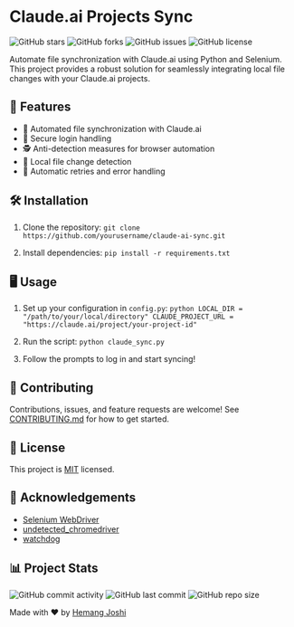 # Claude.ai Projects Sync

  ![GitHub stars](https://img.shields.io/github/stars/yourusername/claude-ai-sync?style=social)
  ![GitHub forks](https://img.shields.io/github/forks/yourusername/claude-ai-sync?style=social)
  ![GitHub issues](https://img.shields.io/github/issues/yourusername/claude-ai-sync)
  ![GitHub license](https://img.shields.io/github/license/yourusername/claude-ai-sync)

  Automate file synchronization with Claude.ai using Python and Selenium. This project provides a robust solution for seamlessly integrating local file changes with your Claude.ai projects.

  ## 🚀 Features

  - 🔄 Automated file synchronization with Claude.ai
  - 🔐 Secure login handling
  - 🕵️ Anti-detection measures for browser automation
  - 📁 Local file change detection
  - 🔁 Automatic retries and error handling

  ## 🛠️ Installation

  1. Clone the repository:
    ```
    git clone https://github.com/yourusername/claude-ai-sync.git
    ```

  2. Install dependencies:
    ```
    pip install -r requirements.txt
    ```

  ## 🖥️ Usage

  1. Set up your configuration in `config.py`:
    ```python
    LOCAL_DIR = "/path/to/your/local/directory"
    CLAUDE_PROJECT_URL = "https://claude.ai/project/your-project-id"
    ```

  2. Run the script:
    ```
    python claude_sync.py
    ```

  3. Follow the prompts to log in and start syncing!

  ## 🤝 Contributing

  Contributions, issues, and feature requests are welcome! See [CONTRIBUTING.md](CONTRIBUTING.md) for how to get started.

  ## 📝 License

  This project is [MIT](LICENSE) licensed.

  ## 🙏 Acknowledgements

  - [Selenium WebDriver](https://www.selenium.dev/documentation/en/webdriver/)
  - [undetected_chromedriver](https://github.com/ultrafunkamsterdam/undetected-chromedriver)
  - [watchdog](https://pythonhosted.org/watchdog/)

  ## 📊 Project Stats

  ![GitHub commit activity](https://img.shields.io/github/commit-activity/m/yourusername/claude-ai-sync)
  ![GitHub last commit](https://img.shields.io/github/last-commit/yourusername/claude-ai-sync)
  ![GitHub repo size](https://img.shields.io/github/repo-size/yourusername/claude-ai-sync)

  Made with ❤️ by [Hemang Joshi](https://github.com/hemangjoshi37a)
